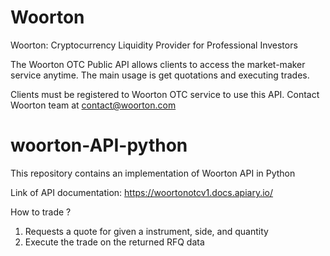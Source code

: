 # Woorton
Woorton: Cryptocurrency Liquidity Provider for Professional Investors

The Woorton OTC Public API allows clients to access the market-maker service anytime. 
The main usage is get quotations and executing trades. 

Clients must be registered to Woorton OTC service to use this API. Contact Woorton team at contact@woorton.com

# woorton-API-python
This repository contains an implementation of Woorton API in Python

Link of API documentation: https://woortonotcv1.docs.apiary.io/

How to trade ?
1. Requests a quote for given a instrument, side, and quantity
2. Execute the trade on the returned RFQ data
